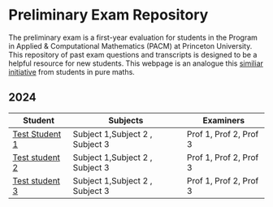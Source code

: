 # Preliminary Exam Repository

The preliminary exam is a first-year evaluation for students in the Program in Applied & Computational Mathematics (PACM) at Princeton University. This repository of past exam questions and transcripts is designed to be a helpful resource for new students. This webpage is an analogue this [similiar initiative](https://web.math.princeton.edu/generals/) from students in pure maths.

## 2024

| Student | Subjects | Examiners |
| -------- | ------- | ------------------ |
| [Test Student 1](students/student%20test.md)  | Subject 1,Subject 2 , Subject 3  | Prof 1, Prof 2, Prof 3 |
| [Test student 2](students/test.pdf)  | Subject 1,Subject 2 , Subject 3  |Prof 1, Prof 2, Prof 3 |
| [Test student 3](testmd.md)  | Subject 1,Subject 2 , Subject 3  |Prof 1, Prof 2, Prof 3 |
